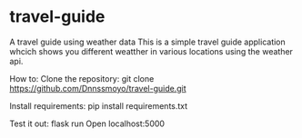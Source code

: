 # travel-guide
A travel guide using weather data
This is a simple travel guide application whcich shows you different weatther in various locations using the weather api.

How to:
Clone the repository: git clone https://github.com/Dnnssmoyo/travel-guide.git

Install requirements: pip install   requirements.txt

Test it out: flask run
Open localhost:5000

